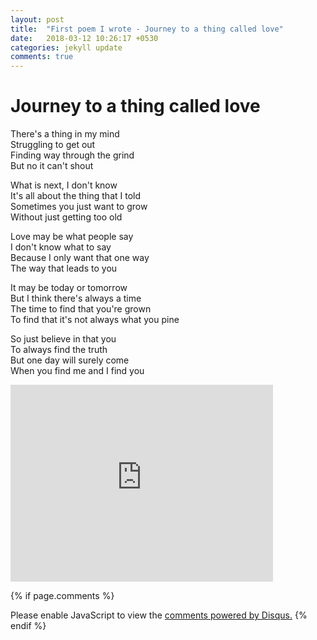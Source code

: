 ```yaml
---
layout: post
title:  "First poem I wrote - Journey to a thing called love"
date:   2018-03-12 10:26:17 +0530
categories: jekyll update
comments: true
---
```

# Journey to a thing called love <br/> 

There's a thing in my mind <br/>
Struggling to get out <br/>
Finding way through the grind <br/>
But no it can't shout <br/>

What is next, I don't know <br/>
It's all about the thing that I told <br/>
Sometimes you just want to grow <br/>
Without just getting too old <br/>

Love may be what people say <br/>
I don't know what to say <br/>
Because I only want that one way <br/>
The way that leads to you <br/>

It may be today or tomorrow <br/>
But I think there's always a time <br/>
The time to find that you're grown <br/>
To find that it's not always what you pine <br/>

So just believe in that you <br/>
To always find the truth <br/>
But one day will surely come <br/>
When you find me and I find you <br/>

<iframe width="420" height="315" src="http://www.youtube.com/embed/dQw4w9WgXcQ" frameborder="0" allowfullscreen></iframe>

{% if page.comments %}
<div id="disqus_thread"></div>
<script>

/**
*  RECOMMENDED CONFIGURATION VARIABLES: EDIT AND UNCOMMENT THE SECTION BELOW TO INSERT DYNAMIC VALUES FROM YOUR PLATFORM OR CMS.
*  LEARN WHY DEFINING THESE VARIABLES IS IMPORTANT: https://disqus.com/admin/universalcode/#configuration-variables*/
/*
var disqus_config = function () {
this.page.url = PAGE_URL;  // Replace PAGE_URL with your page's canonical URL variable
this.page.identifier = PAGE_IDENTIFIER; // Replace PAGE_IDENTIFIER with your page's unique identifier variable
};
*/
(function() { // DON'T EDIT BELOW THIS LINE
var d = document, s = d.createElement('script');
s.src = 'https://https-zydijan-github-io.disqus.com/embed.js';
s.setAttribute('data-timestamp', +new Date());
(d.head || d.body).appendChild(s);
})();
</script>
<noscript>Please enable JavaScript to view the <a href="https://disqus.com/?ref_noscript">comments powered by Disqus.</a></noscript>                           
{% endif %}
 

[jekyll-docs]: https://jekyllrb.com/docs/home
[jekyll-gh]:   https://github.com/jekyll/jekyll
[jekyll-talk]: https://talk.jekyllrb.com/
